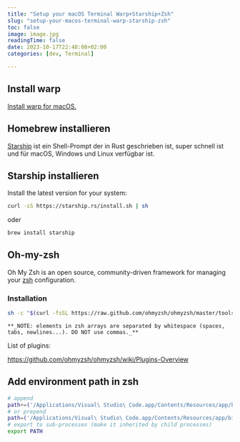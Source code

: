 ```yaml
---
title: "Setup your macOS Terminal Warp+Starship+Zsh"
slug: "setup-your-macos-terminal-warp-starship-zsh"
toc: false
image: image.jpg
readingTime: false
date: 2023-10-17T22:48:08+02:00
categories: [dev, Terminal]   

---	
```


## Install warp

[Install warp for macOS.](https://app.warp.dev/referral/2Y3XEZ)

## Homebrew installieren

[Starship](https://starship.rs/) ist ein Shell-Prompt der in Rust geschrieben ist, super schnell ist und für macOS, Windows und Linux verfügbar ist.

## Starship installieren

Install the latest version for your system:

```bash
curl -sS https://starship.rs/install.sh | sh
```

oder 

```bash
brew install starship
```


## Oh-my-zsh

Oh My Zsh is an open source, community-driven framework for managing your [zsh](https://www.zsh.org/) configuration.

### Installation

```bash
sh -c "$(curl -fsSL https://raw.github.com/ohmyzsh/ohmyzsh/master/tools/install.sh)"
```


```ad-important
**_NOTE: elements in zsh arrays are separated by whitespace (spaces, tabs, newlines...). DO NOT use commas._**
```

List of plugins:

https://github.com/ohmyzsh/ohmyzsh/wiki/Plugins-Overview


## Add environment path in zsh


```bash
# append
path+=('/Applications/Visual\ Studio\ Code.app/Contents/Resources/app/bin')
# or prepend
path=('/Applications/Visual\ Studio\ Code.app/Contents/Resources/app/bin' $path)
# export to sub-processes (make it inherited by child processes)
export PATH
```